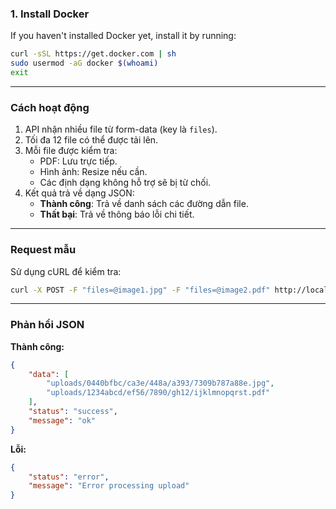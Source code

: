 ### 1. Install Docker

If you haven't installed Docker yet, install it by running:

```bash
curl -sSL https://get.docker.com | sh
sudo usermod -aG docker $(whoami)
exit
```


---

### Cách hoạt động
1. API nhận nhiều file từ form-data (key là `files`).
2. Tối đa 12 file có thể được tải lên.
3. Mỗi file được kiểm tra:
   - PDF: Lưu trực tiếp.
   - Hình ảnh: Resize nếu cần.
   - Các định dạng không hỗ trợ sẽ bị từ chối.
4. Kết quả trả về dạng JSON:
   - **Thành công**: Trả về danh sách các đường dẫn file.
   - **Thất bại**: Trả về thông báo lỗi chi tiết.

---

### Request mẫu
Sử dụng cURL để kiểm tra:

```bash
curl -X POST -F "files=@image1.jpg" -F "files=@image2.pdf" http://localhost:8080/upload
```

---

### Phản hồi JSON
**Thành công:**
```json
{
    "data": [
        "uploads/0440bfbc/ca3e/448a/a393/7309b787a88e.jpg",
        "uploads/1234abcd/ef56/7890/gh12/ijklmnopqrst.pdf"
    ],
    "status": "success",
    "message": "ok"
}
```

**Lỗi:**
```json
{
    "status": "error",
    "message": "Error processing upload"
}
```